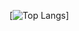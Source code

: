 [![Top Langs](https://github-readme-stats.vercel.app/api/top-langs/?username=kumokumot&layout=compact&theme=dark)]
